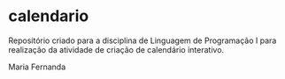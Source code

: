 # calendario
Repositório criado para a disciplina de Linguagem de Programação I para realização da atividade de criação de calendário interativo.

Maria Fernanda